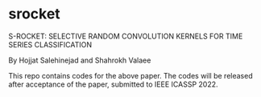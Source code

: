 # srocket
S-ROCKET: SELECTIVE RANDOM CONVOLUTION KERNELS FOR TIME SERIES CLASSIFICATION

By Hojjat Salehinejad and Shahrokh Valaee

This repo contains codes for the above paper. The codes will be released after acceptance of the paper, submitted to IEEE ICASSP 2022.
